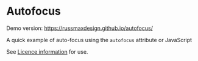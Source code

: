 # Autofocus

Demo version: https://russmaxdesign.github.io/autofocus/

A quick example of auto-focus using the `autofocus` attribute or JavaScript

See [Licence information](LICENCE) for use.
